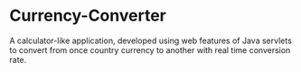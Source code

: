 # Currency-Converter
A calculator-like application, developed using web features of Java servlets to convert from once country currency to another with real time conversion rate.
